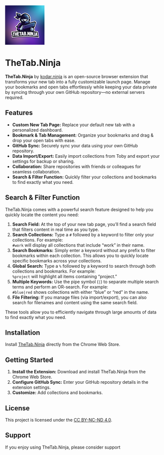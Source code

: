 ![TheTab.Ninja Logo](assets/logo.png)

# TheTab.Ninja

**TheTab.Ninja** by [kodar.ninja](https://kodar.ninja/) is an open-source browser extension that transforms your new tab into a fully customizable launch page. Manage your bookmarks and open tabs effortlessly while keeping your data private by syncing through your own GitHub repository—no external servers required.

## Features

- **Custom New Tab Page:** Replace your default new tab with a personalized dashboard.
- **Bookmark & Tab Management:** Organize your bookmarks and drag & drop your open tabs with ease.
- **GitHub Sync:** Securely sync your data using your own GitHub repository.
- **Data Import/Export:** Easily import collections from Toby and export your settings for backup or sharing.
- **Collaboration:** Share repositories with friends or colleagues for seamless collaboration.
- **Search & Filter Function:** Quickly filter your collections and bookmarks to find exactly what you need.

## Search & Filter Function

TheTab.Ninja comes with a powerful search feature designed to help you quickly locate the content you need:

1. **Search Field:** At the top of your new tab page, you’ll find a search field that filters content in real time as you type.
2. **Search Collections:** Type a `#` followed by a keyword to filter only your collections. For example:  
   `#work` will display all collections that include “work” in their name.
3. **Search Bookmarks:** Simply enter a keyword without any prefix to filter bookmarks within each collection. This allows you to quickly locate specific bookmarks across your collections.
4. **Global Search:** Type a `%` followed by a keyword to search through both collections and bookmarks. For example:  
   `%project` will highlight all items containing “project.”
5. **Multiple Keywords:** Use the pipe symbol (`|`) to separate multiple search terms and perform an OR-search. For example:  
   `#blue|red` shows collections with either “blue” or “red” in the name.
6. **File Filtering:** If you manage files (via import/export), you can also search for filenames and content using the same search field.

These tools allow you to efficiently navigate through large amounts of data to find exactly what you need.


## Installation

Install [TheTab.Ninja](https://chromewebstore.google.com/detail/thetabninja/bnmjmbmlfohkaghofdaadenippkgpmab) directly from the Chrome Web Store.

## Getting Started

1. **Install the Extension:** Download and install TheTab.Ninja from the Chrome Web Store.
2. **Configure GitHub Sync:** Enter your GitHub repository details in the extension settings.
3. **Customize:** Add collections and bookmarks.


## License

This project is licensed under the [CC BY-NC-ND 4.0](LICENSE).

## Support

If you enjoy using TheTab.Ninja, please consider support
